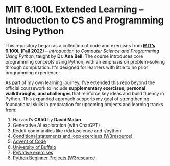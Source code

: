 # MIT 6.100L Extended Learning – Introduction to CS and Programming Using Python

This repository began as a collection of code and exercises from [**MIT’s 6.100L (Fall 2022)**](https://ocw.mit.edu/courses/6-100l-introduction-to-cs-and-programming-using-python-fall-2022/) – *Introduction to Computer Science and Programming Using Python*, taught by **Dr. Ana Bell**. The course introduces core programming concepts using Python, with an emphasis on problem-solving through computation. It's designed for learners with little to no prior programming experience.

As part of my own learning journey, I’ve extended this repo beyond the official coursework to include **supplementary exercises, personal walkthroughs, and challenges** that reinforce key ideas and build fluency in Python. This expanded approach supports my goal of strengthening foundational skills in preparation for upcoming projects and learning tracks from:

1. Harvard’s **CS50** by **David Malan**
2. Generative AI exploration (with ChatGPT)
3. Reddit communities like r/datascience and r/python
4. [Conditional statements and loop exercises (W3resource)](https://www.w3resource.com/python-exercises/python-conditional-statements-and-loop-exercises.php)
5. [Advent of Code](https://adventofcode.com/)
6. [University of Buffalo](https://mkzia.github.io/eas503-book/chapters/06/intro.html)
7. [PyNative exercises](https://pynative.com/python-if-else-and-for-loop-exercise-with-solutions/#h-exercise-1-print-first-10-natural-numbers-using-while-loop)
8. [Python Beginner Projects (W3resource](https://www.w3resource.com/projects/python/python_beginners_projects.php)
